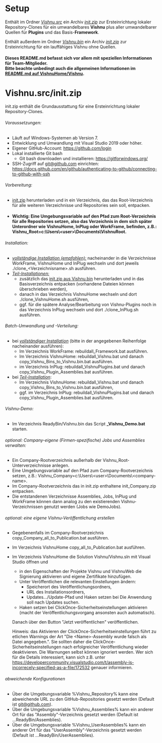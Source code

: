# Setup
Enthält im Ordner *<u>Vishnu.src</u>* ein Archiv *<u>init.zip</u>* zur Ersteinrichtung lokaler Repository-Clones für ein umwandelbares **Vishnu** plus aller umwandelbarer Quellen für **Plugins** und das Basis-**Framework**.

Enthält außerdem im Ordner *<u>Vishnu.bin</u>* ein Archiv *<u>init.zip</u>* zur Ersteinrichtung für ein lauffähiges Vishnu ohne Quellen.

#### Dieses README.md befasst sich vor allem mit speziellen Informationen für Team-Mitglieder.<br/>Bitte beachte unbedingt auch die allgemeinen Informationen im [README.md auf VishnuHome/Vishnu](https://github.com/VishnuHome/Vishnu).

# Vishnu.src/init.zip
init.zip enthält die Grundausstattung für eine Ersteinrichtung lokaler Repository-Clones.

###### Voraussetzungen:

 - Läuft auf Windows-Systemen ab Version 7.
 - Entwicklung und Umwandlung mit Visual Studio 2019 oder höher.
 - Eigener GitHub-Account: https://github.com/login
 - Lokal installierte Git bash
   - Git bash downloaden und installieren:	https://gitforwindows.org/
 - SSH-Zugriff auf git@github.com einrichten: https://docs.github.com/en/github/authenticating-to-github/connecting-to-github-with-ssh

###### Vorbereitung:

 - [init.zip](https://github.com/VishnuHome/Setup/raw/master/Vishnu.src/init.zip) herunterladen und in ein Verzeichnis, das das Root-Verzeichnis für alle weiteren Verzeichnisse und Repositories sein soll, entpacken.

 - #### Wichtig: Eine Umgebungsvariable auf den Pfad zum Root-Verzeichnis für alle Repositories setzen, also das Verzeichnis in dem sich später Unterordner wie VishnuHome, InPlug oder WorkFrame, befinden, z.B.: Vishnu_Root=c:\\Users\\&lt;user&gt;\\Documents\VishnuRoot.
   
###### Installation:

- <u>*vollständige Installation (empfohlen):*</u> nacheinander in die Verzeichnisse WorkFrame, VishnuHome und InPlug wechseln und dort jeweils ./clone_&lt;Verzeichnisname&gt;.sh ausführen.
- <u>*Teil-Installationen:*</u> 
  - zusätzlich das [init.zip aus Vishnu.bin](https://github.com/VishnuHome/Setup/raw/master/Vishnu.bin/init.zip)
    herunterladen und in das Basisverzeichnis entpacken (vorhandene Dateien können überschrieben werden),
  - danach in das Verzeichnis VishnuHome wechseln und dort ./clone_VishnuHome.sh ausführen,
  - ggf. für die spätere Analyse/Bearbeitung von Vishnu-Plugins noch in das Verzeichnis InPlug wechseln und dort ./clone_InPlug.sh ausführen.

###### Batch-Umwandlung und -Verteilung:

- bei *<u>vollständiger Installation</u>* (bitte in der angegebenen Reihenfolge nacheinander ausführen): 
   - Im Verzeichnis WorkFrame: rebuildall_Framework.bat ausführen.
   - Im Verzeichnis VishnuHome: rebuildall_Vishnu.bat und danach copy_Vishnu_Bins_to_Vishnu.bin.bat ausführen.
   - im Verzeichnis InPlug: rebuildall_VishnuPlugins.bat und danach copy_Vishnu_Plugin_Assemblies.bat ausführen.
- bei *<u>Teil-Installation</u>*: 
   - Im Verzeichnis VishnuHome: rebuildall_Vishnu.bat und danach copy_Vishnu_Bins_to_Vishnu.bin.bat ausführen,
   - ggf. im Verzeichnis InPlug: rebuildall_VishnuPlugins.bat und danach copy_Vishnu_Plugin_Assemblies.bat ausführen.

###### Vishnu-Demo:

- Im Verzeichnis ReadyBin/Vishnu.bin das Script **_Vishnu_Demo.bat** starten.

###### *optional:* Company-eigene (Firmen-spezifische) Jobs und Assemblies verwalten:

 - Ein Company-Rootverzeichnis außerhalb der Vishnu_Root-Unterverzeichnisse anlegen.
 - Eine Umgebungsvariable auf den Pfad zum Company-Rootverzeichnis setzen, z.B.:
   Vishnu_Company=c:\\Users\\&lt;user&gt;\\Documents\\&lt;company-name>.
 - Im Company-Rootverzeichnis das in init.zip enthaltene init_Company.zip entpacken.
 - Die entstandenen Verzeichnisse Assemblies, Jobs, InPlug und WorkFrame können dann analog zu den existierenden Vishnu-Verzeichnissen genutzt werden
   (Jobs wie DemoJobs).

###### *optional:* eine eigene Vishnu-Veröffentlichung erstellen

 - Gegebenenfalls im Company-Rootverzeichnis copy_Company_all_to_Publication.bat ausführen.
 - Im Verzeichnis VishnuHome copy_all_to_Publication.bat ausführen.
 - Im Verzeichnis VishnuHome die Solution Vishnu/Vishnu.sln mit Visual Studio öffnen und
   - in den Eigenschaften der Projekte Vishnu und VishnuWeb die Signierung aktivieren und eigene Zertifikate hinzufügen.
   - Unter Veröffentlichen die relevanten Einstellungen ändern:
     - Speicherort des Veröffentlichungsordners,
     - URL des Installationsordners,
     - Updates.../Update-Pfad und Haken setzen bei Die Anwendung soll nach Updates suchen.
   - Haken setzen bei ClickOnce-Sicherheitseinstellungen aktivieren (macht der Veröffentlichungsvorgang ansonsten auch automatisch).
   
   Danach über den Button "Jetzt veröffentlichen" veröffentlichen.
   
   Hinweis: das Aktivieren der ClickOnce-Sicherheitseinstellungen führt zu etlichen Warnings der Art "Die &lt;Name&gt;-Assembly wurde falsch als Datei angegeben.".
   Sie sollten daher die ClickOnce-Sicherheitseinstellungen nach erfolgreicher Veröffentlichung wieder deaktivieren.
   Die Warnungen selbst können ignoriert werden. Wer sich für die Details interessiert, kann sich z.B. unter
   https://developercommunity.visualstudio.com/t/assembly-is-incorrecely-specified-as-a-file/172532 genauer informieren.

###### *abweichende Konfigurationen*

 - Über die Umgebungsvariable %Vishnu_Repository% kann eine abweichende URL zu den GitHub-Repositories gesetzt werden (Default ist git@github.com).
 - Über die Umgebungsvariable %Vishnu_Assemblies% kann ein anderer Ort für das "Assembly"-Verzeichnis gesetzt werden (Default ist ...ReadyBin/Assemblies).
 - Über die Umgebungsvariable %Vishnu_UserAssemblies% kann ein anderer Ort für das "UserAssembly"-Verzeichnis gesetzt werden (Default ist ...ReadyBin/UserAssemblies).
